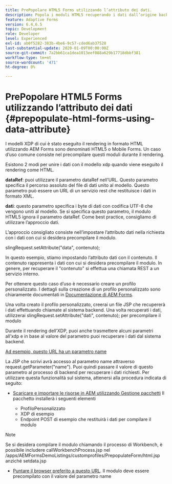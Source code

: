 ```yaml
---
title: PrePopolare HTML5 Forms utilizzando l’attributo dei dati.
description: Popola i moduli HTML5 recuperando i dati dall’origine back-end.
feature: Adaptive Forms
version: 6.4,6.5
topic: Development
role: Developer
level: Experienced
exl-id: ab0f5282-383b-4be6-9c57-cded6ab37528
last-substantial-update: 2020-01-09T00:00:00Z
source-git-commit: 7a2bb61ca1dea1013eef088a629b17718dbbf381
workflow-type: tm+mt
source-wordcount: '471'
ht-degree: 0%

---
```


# PrePopolare HTML5 Forms utilizzando l’attributo dei dati {#prepopulate-html-forms-using-data-attribute}


I modelli XDP di cui è stato eseguito il rendering in formato HTML utilizzando AEM Forms sono denominati HTML5 o Mobile Forms. Un caso d’uso comune consiste nel precompilare questi moduli durante il rendering.

Esistono 2 modi per unire i dati con il modello xdp quando viene eseguito il rendering come HTML.

**dataRef**: puoi utilizzare il parametro dataRef nell’URL. Questo parametro specifica il percorso assoluto del file di dati unito al modello. Questo parametro può essere un URL di un servizio rest che restituisce i dati in formato XML.

**dati**: questo parametro specifica i byte di dati con codifica UTF-8 che vengono uniti al modello. Se si specifica questo parametro, il modulo HTML5 ignora il parametro dataRef. Come best practice, consigliamo di utilizzare l’approccio dati.

L’approccio consigliato consiste nell’impostare l’attributo dati nella richiesta con i dati con cui si desidera precompilare il modulo.

slingRequest.setAttribute(&quot;data&quot;, contenuto);

In questo esempio, stiamo impostando l’attributo dati con il contenuto. Il contenuto rappresenta i dati con cui si desidera precompilare il modulo. In genere, per recuperare il &quot;contenuto&quot; si effettua una chiamata REST a un servizio interno.

Per ottenere questo caso d’uso è necessario creare un profilo personalizzato. I dettagli sulla creazione di un profilo personalizzato sono chiaramente documentati in [Documentazione di AEM Forms](https://helpx.adobe.com/aem-forms/6/html5-forms/custom-profile.html).

Una volta creato il profilo personalizzato, creerai un file JSP che recupererà i dati effettuando chiamate al sistema backend. Una volta recuperati i dati, utilizzerai slingRequest.setAttribute(&quot;dati&quot;, contenuto); per precompilare il modulo

Durante il rendering dell’XDP, puoi anche trasmettere alcuni parametri all’xdp e in base al valore del parametro puoi recuperare i dati dal sistema backend.

[Ad esempio, questo URL ha un parametro name](http://localhost:4502/content/dam/formsanddocuments/PrepopulateMobileForm.xdp/jcr:content?name=john)

La JSP che scrivi avrà accesso al parametro name attraverso request.getParameter(&quot;name&quot;). Puoi quindi passare il valore di questo parametro al processo di backend per recuperare i dati richiesti.
Per utilizzare questa funzionalità sul sistema, attenersi alla procedura indicata di seguito:

* [Scaricare e importare le risorse in AEM utilizzando Gestione pacchetti](assets/prepopulatemobileform.zip)
Il pacchetto installerà i seguenti elementi

   * ProfiloPersonalizzato
   * XDP di esempio
   * Endpoint POST di esempio che restituirà i dati per compilare il modulo

>[!NOTE]
>
>Se si desidera compilare il modulo chiamando il processo di Workbench, è possibile includere callWorkbenchProcess.jsp nel /apps/AEMFormsDemoListings/customprofiles/PrepopulateForm/html.jsp anziché setdata.jsp

* [Puntare il browser preferito a questo URL](http://localhost:4502/content/dam/formsanddocuments/PrepopulateMobileForm.xdp/jcr:content?name=Adobe%20Systems). Il modulo deve essere precompilato con il valore del parametro name
